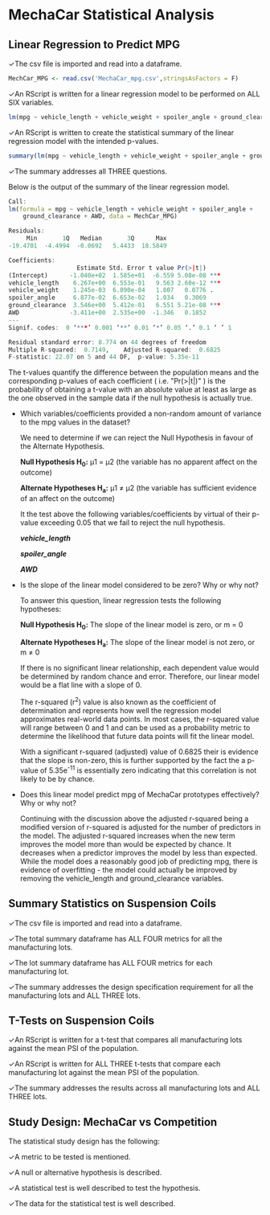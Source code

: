 # MechaCar Statistical Analysis



## Linear Regression to Predict MPG

✓The csv file is imported and read into a dataframe. 

```R
MechCar_MPG <- read.csv('MechaCar_mpg.csv',stringsAsFactors = F)
```

✓An RScript is written for a linear regression model to be performed on ALL SIX variables. 

```R
lm(mpg ~ vehicle_length + vehicle_weight + spoiler_angle + ground_clearance + AWD, data=MechCar_MPG)
```

✓An RScript is written to create the statistical summary of the linear regression model with the intended p-values. 

```R
summary(lm(mpg ~ vehicle_length + vehicle_weight + spoiler_angle + ground_clearance + AWD, data=MechCar_MPG))
```

✓The summary addresses all THREE questions.

Below is the output of the summary of the linear regression model.

```R
Call:
lm(formula = mpg ~ vehicle_length + vehicle_weight + spoiler_angle + 
    ground_clearance + AWD, data = MechCar_MPG)

Residuals:
     Min       1Q   Median       3Q      Max 
-19.4701  -4.4994  -0.0692   5.4433  18.5849 

Coefficients:
                   Estimate Std. Error t value Pr(>|t|)    
(Intercept)      -1.040e+02  1.585e+01  -6.559 5.08e-08 ***
vehicle_length    6.267e+00  6.553e-01   9.563 2.60e-12 ***
vehicle_weight    1.245e-03  6.890e-04   1.807   0.0776 .  
spoiler_angle     6.877e-02  6.653e-02   1.034   0.3069    
ground_clearance  3.546e+00  5.412e-01   6.551 5.21e-08 ***
AWD              -3.411e+00  2.535e+00  -1.346   0.1852    
---
Signif. codes:  0 ‘***’ 0.001 ‘**’ 0.01 ‘*’ 0.05 ‘.’ 0.1 ‘ ’ 1

Residual standard error: 8.774 on 44 degrees of freedom
Multiple R-squared:  0.7149,	Adjusted R-squared:  0.6825 
F-statistic: 22.07 on 5 and 44 DF,  p-value: 5.35e-11

```

The t-values quantify the difference between the population means and the corresponding p-values of each coefficient ( i.e. "Pr(>|t|)" ) is the probability of obtaining a t-value with an absolute value at least as large as the one observed in the sample data if the null hypothesis is actually true.

- Which variables/coefficients provided a non-random amount of variance to the mpg values in the dataset?

  We need to determine if we can reject the Null Hypothesis in favour of the Alternate Hypothesis.

  **Null Hypothesis H<sub>0</sub>:** μ1 = μ2 (the variable has no apparent affect on the outcome)

  **Alternate Hypotheses H<sub>a</sub>:** μ1 ≠ μ2 (the variable has sufficient evidence of an affect on the outcome)

  It the test above the following variables/coefficients by virtual of their p-value exceeding 0.05 that we fail to reject the null hypothesis.

  ***vehicle_length***

  ***spoiler_angle***

  ***AWD*** 

- Is the slope of the linear model considered to be zero? Why or why not?

  To answer this question, linear regression tests the following hypotheses:

  **Null Hypothesis H<sub>0</sub>:**  The slope of the linear model is zero, or m = 0

  **Alternate Hypotheses H<sub>a</sub>:**  The slope of the linear model is not zero, or m ≠ 0

  If there is no significant linear relationship, each dependent value would be determined by random chance and error. Therefore, our linear model would be a flat line with a slope of 0.

  The r-squared (r<sup>2</sup>) value is also known as the coefficient of determination and represents how well the regression model approximates real-world data points. In most cases, the r-squared value will range between 0 and 1 and can be used as a probability metric to determine the likelihood that future data points will fit the linear model.

  With a significant r-squared (adjusted) value of 0.6825 their is evidence that the slope is non-zero, this is further supported by the fact the a p-value of 5.35e<sup>-11</sup> is essentially zero indicating that this correlation is not likely to be by chance.

- Does this linear model predict mpg of MechaCar prototypes effectively? Why or why not?

  Continuing with the discussion above the adjusted r-squared being a modified version of r-squared is adjusted for the number of predictors in the model. The adjusted r-squared increases when the new term improves the model more than would be expected by chance. It decreases when a predictor improves the model by less than expected.  While the model does a reasonably good job of predicting mpg, there is evidence of overfitting - the model could actually be improved by removing the vehicle_length and ground_clearance variables.

## Summary Statistics on Suspension Coils

✓The csv file is imported and read into a dataframe. 

✓The total summary dataframe has ALL FOUR metrics for all the manufacturing lots. 

✓The lot summary dataframe has ALL FOUR metrics for each manufacturing lot. 

✓The summary addresses the design specification requirement for all the manufacturing lots and ALL THREE lots.

## T-Tests on Suspension Coils

✓An RScript is written for a t-test that compares all manufacturing lots against the mean PSI of the population. 

✓An RScript is written for ALL THREE t-tests that compare each manufacturing lot against the mean PSI of the population. 

✓The summary addresses the results across all manufacturing lots and ALL THREE lots.

## Study Design: MechaCar vs Competition

The statistical study design has the following: 

✓A metric to be tested is mentioned. 

✓A null or alternative hypothesis is described. 

✓A statistical test is well described to test the hypothesis. 

✓The data for the statistical test is well described.



